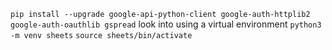 `pip install --upgrade google-api-python-client google-auth-httplib2 google-auth-oauthlib gspread`
look into using a virtual environment `python3 -m venv sheets`
`source sheets/bin/activate`